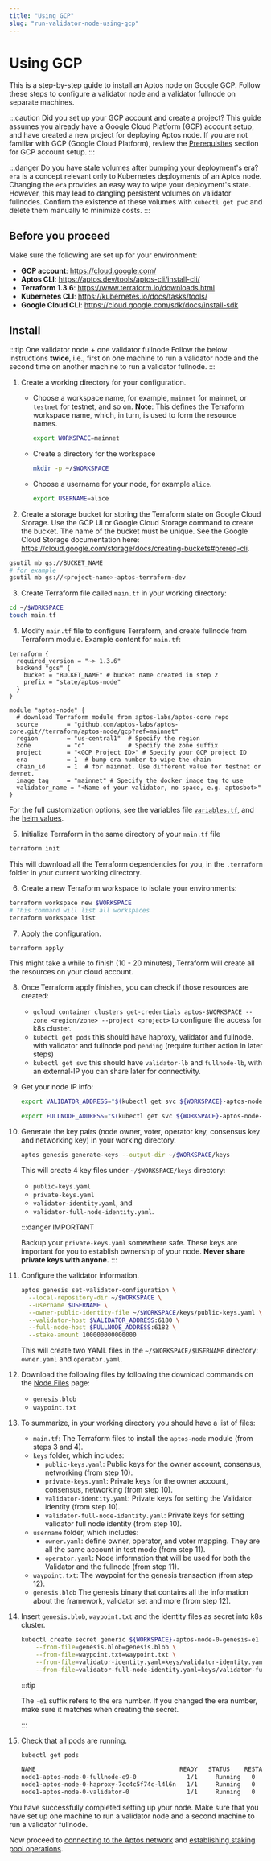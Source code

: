 ```yaml
---
title: "Using GCP"
slug: "run-validator-node-using-gcp"
---
```


# Using GCP

This is a step-by-step guide to install an Aptos node on Google GCP. Follow these steps to configure a validator node and a validator fullnode on separate machines.

:::caution Did you set up your GCP account and create a project?
This guide assumes you already have a Google Cloud Platform (GCP) account setup, and have created a new project for deploying Aptos node. If you are not familiar with GCP (Google Cloud Platform), review the [Prerequisites](../../../full-node/deployments/using-gcp.md) section for GCP account setup.
:::

:::danger Do you have stale volumes after bumping your deployment's era?
`era` is a concept relevant only to Kubernetes deployments of an Aptos node. Changing the `era` provides an easy way to wipe your deployment's state. However, this may lead to dangling persistent volumes on validator fullnodes. Confirm the existence of these volumes with `kubectl get pvc` and delete them manually to minimize costs.
:::

## Before you proceed

Make sure the following are set up for your environment:

- **GCP account**: https://cloud.google.com/
- **Aptos CLI**: https://aptos.dev/tools/aptos-cli/install-cli/
- **Terraform 1.3.6**: https://www.terraform.io/downloads.html
- **Kubernetes CLI**: https://kubernetes.io/docs/tasks/tools/
- **Google Cloud CLI**: https://cloud.google.com/sdk/docs/install-sdk

## Install

:::tip One validator node + one validator fullnode
Follow the below instructions **twice**, i.e., first on one machine to run a validator node and the second time on another machine to run a validator fullnode.
:::

1. Create a working directory for your configuration.

   - Choose a workspace name, for example, `mainnet` for mainnet, or `testnet` for testnet, and so on. **Note**: This defines the Terraform workspace name, which, in turn, is used to form the resource names.

     ```bash
     export WORKSPACE=mainnet
     ```

   - Create a directory for the workspace

     ```bash
     mkdir -p ~/$WORKSPACE
     ```

   - Choose a username for your node, for example `alice`.

     ```bash
     export USERNAME=alice
     ```

2. Create a storage bucket for storing the Terraform state on Google Cloud Storage. Use the GCP UI or Google Cloud Storage command to create the bucket. The name of the bucket must be unique. See the Google Cloud Storage documentation here: https://cloud.google.com/storage/docs/creating-buckets#prereq-cli.

```bash
gsutil mb gs://BUCKET_NAME
# for example
gsutil mb gs://<project-name>-aptos-terraform-dev
```

3. Create Terraform file called `main.tf` in your working directory:

```bash
cd ~/$WORKSPACE
touch main.tf
```

4. Modify `main.tf` file to configure Terraform, and create fullnode from Terraform module. Example content for `main.tf`:

```
terraform {
  required_version = "~> 1.3.6"
  backend "gcs" {
    bucket = "BUCKET_NAME" # bucket name created in step 2
    prefix = "state/aptos-node"
  }
}

module "aptos-node" {
  # download Terraform module from aptos-labs/aptos-core repo
  source        = "github.com/aptos-labs/aptos-core.git//terraform/aptos-node/gcp?ref=mainnet"
  region        = "us-central1"  # Specify the region
  zone          = "c"            # Specify the zone suffix
  project       = "<GCP Project ID>" # Specify your GCP project ID
  era           = 1  # bump era number to wipe the chain
  chain_id      = 1  # for mainnet. Use different value for testnet or devnet.
  image_tag     = "mainnet" # Specify the docker image tag to use
  validator_name = "<Name of your validator, no space, e.g. aptosbot>"
}
```

For the full customization options, see the variables file [`variables.tf`](https://github.com/aptos-labs/aptos-core/blob/main/terraform/aptos-node/gcp/variables.tf), and the [helm values](https://github.com/aptos-labs/aptos-core/blob/main/terraform/helm/aptos-node/values.yaml).

5. Initialize Terraform in the same directory of your `main.tf` file

```bash
terraform init
```

This will download all the Terraform dependencies for you, in the `.terraform` folder in your current working directory.

6. Create a new Terraform workspace to isolate your environments:

```bash
terraform workspace new $WORKSPACE
# This command will list all workspaces
terraform workspace list
```

7. Apply the configuration.

```bash
terraform apply
```

This might take a while to finish (10 - 20 minutes), Terraform will create all the resources on your cloud account.

8. Once Terraform apply finishes, you can check if those resources are created:

   - `gcloud container clusters get-credentials aptos-$WORKSPACE --zone <region/zone> --project <project>` to configure the access for k8s cluster.
   - `kubectl get pods` this should have haproxy, validator and fullnode. with validator and fullnode pod `pending` (require further action in later steps)
   - `kubectl get svc` this should have `validator-lb` and `fullnode-lb`, with an external-IP you can share later for connectivity.

9. Get your node IP info:

   ```bash
   export VALIDATOR_ADDRESS="$(kubectl get svc ${WORKSPACE}-aptos-node-0-validator-lb --output jsonpath='{.status.loadBalancer.ingress[0].ip}')"

   export FULLNODE_ADDRESS="$(kubectl get svc ${WORKSPACE}-aptos-node-0-fullnode-lb --output jsonpath='{.status.loadBalancer.ingress[0].ip}')"
   ```

10. Generate the key pairs (node owner, voter, operator key, consensus key and networking key) in your working directory.

    ```bash
    aptos genesis generate-keys --output-dir ~/$WORKSPACE/keys
    ```

    This will create 4 key files under `~/$WORKSPACE/keys` directory:

    - `public-keys.yaml`
    - `private-keys.yaml`
    - `validator-identity.yaml`, and
    - `validator-full-node-identity.yaml`.

    :::danger IMPORTANT

    Backup your `private-keys.yaml` somewhere safe. These keys are important for you to establish ownership of your node. **Never share private keys with anyone.**
    :::

11. Configure the validator information.

    ```bash
    aptos genesis set-validator-configuration \
      --local-repository-dir ~/$WORKSPACE \
      --username $USERNAME \
      --owner-public-identity-file ~/$WORKSPACE/keys/public-keys.yaml \
      --validator-host $VALIDATOR_ADDRESS:6180 \
      --full-node-host $FULLNODE_ADDRESS:6182 \
      --stake-amount 100000000000000

    ```

    This will create two YAML files in the `~/$WORKSPACE/$USERNAME` directory: `owner.yaml` and `operator.yaml`.

12. Download the following files by following the download commands on the [Node Files](../../../node-files-all-networks/node-files.md) page:

    - `genesis.blob`
    - `waypoint.txt`

13. To summarize, in your working directory you should have a list of files:

    - `main.tf`: The Terraform files to install the `aptos-node` module (from steps 3 and 4).
    - `keys` folder, which includes:
      - `public-keys.yaml`: Public keys for the owner account, consensus, networking (from step 10).
      - `private-keys.yaml`: Private keys for the owner account, consensus, networking (from step 10).
      - `validator-identity.yaml`: Private keys for setting the Validator identity (from step 10).
      - `validator-full-node-identity.yaml`: Private keys for setting validator full node identity (from step 10).
    - `username` folder, which includes:
      - `owner.yaml`: define owner, operator, and voter mapping. They are all the same account in test mode (from step 11).
      - `operator.yaml`: Node information that will be used for both the Validator and the fullnode (from step 11).
    - `waypoint.txt`: The waypoint for the genesis transaction (from step 12).
    - `genesis.blob` The genesis binary that contains all the information about the framework, validator set and more (from step 12).

14. Insert `genesis.blob`, `waypoint.txt` and the identity files as secret into k8s cluster.

    ```bash
    kubectl create secret generic ${WORKSPACE}-aptos-node-0-genesis-e1 \
        --from-file=genesis.blob=genesis.blob \
        --from-file=waypoint.txt=waypoint.txt \
        --from-file=validator-identity.yaml=keys/validator-identity.yaml \
        --from-file=validator-full-node-identity.yaml=keys/validator-full-node-identity.yaml
    ```

    :::tip

    The `-e1` suffix refers to the era number. If you changed the era number, make sure it matches when creating the secret.

    :::

15. Check that all pods are running.

    ```bash
    kubectl get pods

    NAME                                        READY   STATUS    RESTARTS   AGE
    node1-aptos-node-0-fullnode-e9-0              1/1     Running   0          4h31m
    node1-aptos-node-0-haproxy-7cc4c5f74c-l4l6n   1/1     Running   0          4h40m
    node1-aptos-node-0-validator-0                1/1     Running   0          4h30m
    ```

You have successfully completed setting up your node. Make sure that you have set up one machine to run a validator node and a second machine to run a validator fullnode.

Now proceed to [connecting to the Aptos network](../connect-to-aptos-network.md) and [establishing staking pool operations](../staking-pool-operations.md).
